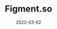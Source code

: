 ---
title: "Figment.so"
date: 2022-03-02
description: Create a Website from any Figma Design
weight: 3
link: https://figment.so/
repo: https://figment.so/
icon: /assets/images/figment-favicon.ico
# icon: 👋
---